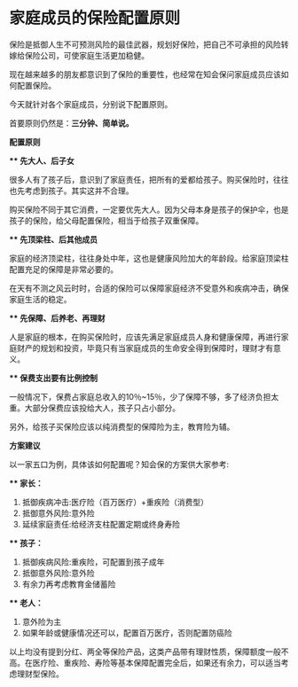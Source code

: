 # 家庭成员的保险配置原则

保险是抵御人生不可预测风险的最佳武器，规划好保险，把自己不可承担的风险转嫁给保险公司，可使家庭生活更加稳健。

现在越来越多的朋友都意识到了保险的重要性，也经常在知会保问家庭成员应该如何配置保险。

今天就针对各个家庭成员，分别说下配置原则。

首要原则仍然是：**三分钟、简单说。**

**配置原则**

**\*\* 先大人、后子女**

很多人有了孩子后，意识到了家庭责任，把所有的爱都给孩子。购买保险时，往往也先考虑到孩子。其实这并不合理。

购买保险不同于其它消费，一定要优先大人。因为父母本身是孩子的保护伞，也是孩子的保险，给父母配置保险，相当于给孩子双重保障。

**\*\* 先顶梁柱、后其他成员**

家庭的经济顶梁柱，往往身处中年，这也是健康风险加大的年龄段。给家庭顶梁柱配置充足的保障是非常必要的。

在天有不测之风云时时，合适的保险可以保障家庭经济不受意外和疾病冲击，确保家庭生活的稳定。

**\*\* 先保障、后养老、再理财**

人是家庭的根本，在购买保险时，应该先满足家庭成员人身和健康保障，再进行家庭财产的规划和投资，毕竟只有当家庭成员的生命安全得到保障时，理财才有意义。

**\*\* 保费支出要有比例控制**

一般情况下，保费占家庭总收入的10％~15％，少了保障不够，多了经济负担太重。大部分保费应该投给大人，孩子只占小部分。

另外，给孩子买保险应该以纯消费型的保障险为主，教育险为辅。

**方案建议**

以一家五口为例，具体该如何配置呢？知会保的方案供大家参考:

**\*\* 家长：**

1. 抵御疾病冲击:医疗险（百万医疗）+重疾险（消费型）
2. 抵御意外风险:意外险
3. 延续家庭责任:给经济支柱配置定期或终身寿险

**\*\* 孩子：**

1. 抵御疾病风险:重疾险，可配置到孩子成年
2. 抵御意外风险:意外险
3. 有余力再考虑教育金储蓄险

**\*\* 老人：**

1. 意外险为主
2. 如果年龄或健康情况还可以，配置百万医疗，否则配置防癌险

以上均没有提到分红、两全等保险产品，这类产品带有理财性质，保障额度一般不高。在医疗险、重疾险、寿险等基本保障配置完全后，如果还有余力，可以适当考虑理财型保险。

